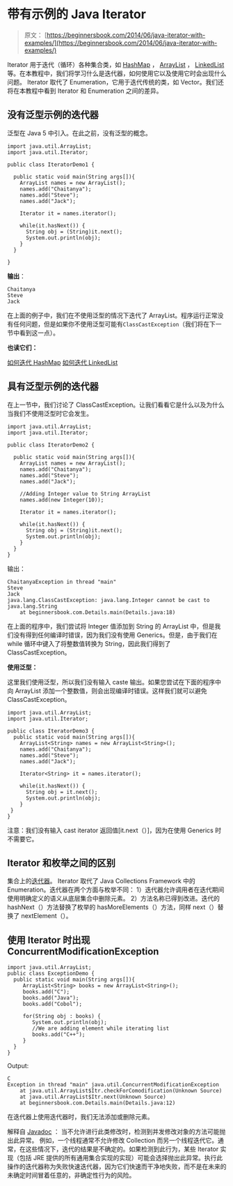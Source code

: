 # 带有示例的 Java Iterator

> 原文： [https://beginnersbook.com/2014/06/java-iterator-with-examples/](https://beginnersbook.com/2014/06/java-iterator-with-examples/)

Iterator 用于迭代（循环）各种集合类，如 [HashMap](https://beginnersbook.com/2013/12/hashmap-in-java-with-example/ "HashMap in Java with Example") ， [ArrayList](https://beginnersbook.com/2013/12/java-arraylist/ "ArrayList in java with example programs – Collections Framework") ， [LinkedList](https://beginnersbook.com/2013/12/linkedlist-in-java-with-example/ "LinkedList in Java with Example") 等。在本教程中，我们将学习什么是迭代器，如何使用它以及使用它时会出现什么问题。 Iterator 取代了 Enumeration，它用于迭代传统的类，如 Vector。我们还将在本教程中看到 Iterator 和 Enumeration 之间的差异。

## 没有泛型示例的迭代器

泛型在 Java 5 中引入。在此之前，没有泛型的概念。

```
import java.util.ArrayList;
import java.util.Iterator;

public class IteratorDemo1 {

  public static void main(String args[]){
    ArrayList names = new ArrayList();
    names.add("Chaitanya");
    names.add("Steve");
    names.add("Jack");

    Iterator it = names.iterator();

    while(it.hasNext()) {
      String obj = (String)it.next();
      System.out.println(obj);
    }
  }

}
```

**输出**：

```
Chaitanya
Steve
Jack
```

在上面的例子中，我们在不使用泛型的情况下迭代了 ArrayList。程序运行正常没有任何问题，但是如果你不使用泛型可能有`ClassCastException`（我们将在下一节中看到这一点）。

**也读它们：**

[如何迭代 HashMap](https://beginnersbook.com/2013/12/how-to-loop-hashmap-in-java/ "How to loop HashMap in java")
[如何迭代 LinkedList](https://beginnersbook.com/2013/12/how-to-loop-linkedlist-in-java/ "How to loop LinkedList in Java")

## 具有泛型示例的迭代器

在上一节中，我们讨论了 ClassCastException。让我们看看它是什么以及为什么当我们不使用泛型时它会发生。

```
import java.util.ArrayList;
import java.util.Iterator;

public class IteratorDemo2 {

  public static void main(String args[]){
    ArrayList names = new ArrayList();
    names.add("Chaitanya");
    names.add("Steve");
    names.add("Jack");

    //Adding Integer value to String ArrayList
    names.add(new Integer(10));

    Iterator it = names.iterator();

    while(it.hasNext()) {
      String obj = (String)it.next();
      System.out.println(obj);
    }
  }
}
```

输出：

```
ChaitanyaException in thread "main" 
Steve
Jack
java.lang.ClassCastException: java.lang.Integer cannot be cast to java.lang.String
	at beginnersbook.com.Details.main(Details.java:18)
```

在上面的程序中，我们尝试将 Integer 值添加到 String 的 ArrayList 中，但是我们没有得到任何编译时错误，因为我们没有使用 Generics。但是，由于我们在 while 循环中键入了将整数值转换为 String，因此我们得到了 ClassCastException。

**使用泛型：**

这里我们使用泛型，所以我们没有输入 caste 输出。如果您尝试在下面的程序中向 ArrayList 添加一个整数值，则会出现编译时错误。这样我们就可以避免 ClassCastException。

```
import java.util.ArrayList;
import java.util.Iterator;

public class IteratorDemo3 {
  public static void main(String args[]){
    ArrayList<String> names = new ArrayList<String>();
    names.add("Chaitanya");
    names.add("Steve");
    names.add("Jack");

    Iterator<String> it = names.iterator();

    while(it.hasNext()) {
      String obj = it.next();
      System.out.println(obj);
    }
 }
}
```

注意：我们没有输入 cast iterator 返回值[it.next（）]，因为在使用 Generics 时不需要它。

## Iterator 和枚举之间的区别

集合上的[迭代器](https://docs.oracle.com/javase/6/docs/api/java/util/Iterator.html)。 Iterator 取代了 Java Collections Framework 中的 Enumeration。迭代器在两个方面与枚举不同：
1）迭代器允许调用者在迭代期间使用明确定义的语义从底层集合中删除元素。
2）方法名称已得到改进。迭代的 hashNext（）方法替换了枚举的 hasMoreElements（）方法，同样 next（）替换了 nextElement（）。

## 使用 Iterator 时出现 ConcurrentModificationException

```
import java.util.ArrayList;
public class ExceptionDemo {
  public static void main(String args[]){
     ArrayList<String> books = new ArrayList<String>();
     books.add("C");
     books.add("Java");
     books.add("Cobol");

     for(String obj : books) {
        System.out.println(obj); 
        //We are adding element while iterating list
        books.add("C++");
     }
  }
}
```

Output:

```
C
Exception in thread "main" java.util.ConcurrentModificationException
	at java.util.ArrayList$Itr.checkForComodification(Unknown Source)
	at java.util.ArrayList$Itr.next(Unknown Source)
	at beginnersbook.com.Details.main(Details.java:12)
```

在迭代器上使用迭代器时，我们无法添加或删除元素。

解释自 [Javadoc](https://docs.oracle.com/javase/6/docs/api/java/util/ConcurrentModificationException.html) ：
当不允许进行此类修改时，检测到并发修改对象的方法可能抛出此异常。
例如，一个线程通常不允许修改 Collection 而另一个线程迭代它。通常，在这些情况下，迭代的结果是不确定的。如果检测到此行为，某些 Iterator 实现（包括 JRE 提供的所有通用集合实现的实现）可能会选择抛出此异常。执行此操作的迭代器称为失败快速迭代器，因为它们快速而干净地失败，而不是在未来的未确定时间冒着任意的，非确定性行为的风险。